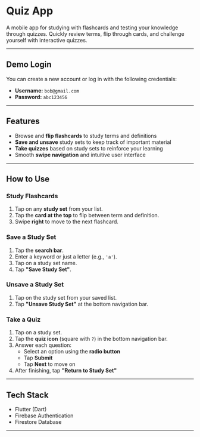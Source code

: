 # Quiz App

A mobile app for studying with flashcards and testing your knowledge through quizzes. Quickly review terms, flip through cards, and challenge yourself with interactive quizzes.

---

## Demo Login

You can create a new account or log in with the following credentials:

- **Username:** `bob@gmail.com`  
- **Password:** `abc123456`

---

## Features

- Browse and **flip flashcards** to study terms and definitions
- **Save and unsave** study sets to keep track of important material
- **Take quizzes** based on study sets to reinforce your learning
- Smooth **swipe navigation** and intuitive user interface

---

## How to Use

### Study Flashcards
1. Tap on any **study set** from your list.
2. Tap the **card at the top** to flip between term and definition.
3. Swipe **right** to move to the next flashcard.

### Save a Study Set
1. Tap the **search bar**.
2. Enter a keyword or just a letter (e.g., `'a'`).
3. Tap on a study set name.
4. Tap **"Save Study Set"**.

### Unsave a Study Set
1. Tap on the study set from your saved list.
2. Tap **"Unsave Study Set"** at the bottom navigation bar.

### Take a Quiz
1. Tap on a study set.
2. Tap the **quiz icon** (square with `?`) in the bottom navigation bar.
3. Answer each question:
   - Select an option using the **radio button**
   - Tap **Submit**
   - Tap **Next** to move on
4. After finishing, tap **"Return to Study Set"**

---

## Tech Stack

- Flutter (Dart)
- Firebase Authentication
- Firestore Database

---

